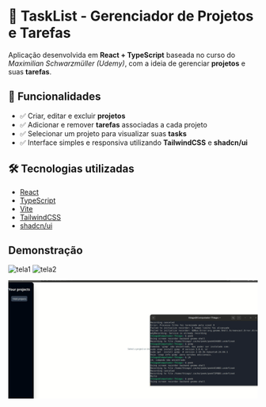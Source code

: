 # 📌 TaskList - Gerenciador de Projetos e Tarefas

Aplicação desenvolvida em **React + TypeScript** baseada no curso do _Maximilian Schwarzmüller (Udemy)_, com a ideia de gerenciar **projetos** e suas **tarefas**.

## 🚀 Funcionalidades

- ✅ Criar, editar e excluir **projetos**
- ✅ Adicionar e remover **tarefas** associadas a cada projeto
- ✅ Selecionar um projeto para visualizar suas **tasks**
- ✅ Interface simples e responsiva utilizando **TailwindCSS** e **shadcn/ui**

## 🛠️ Tecnologias utilizadas

- [React](https://react.dev/)
- [TypeScript](https://www.typescriptlang.org/)
- [Vite](https://vitejs.dev/)
- [TailwindCSS](https://tailwindcss.com/)
- [shadcn/ui](https://ui.shadcn.com/)

## Demonstração

![tela1](.public/tela1.png)
![tela2](.public/tela2.png)

![Demonstração](./public/demo.gif)
